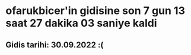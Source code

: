 # ofarukbicer'in gidisine son 7 gun 13 saat 27 dakika 03 saniye kaldi

## Gidis tarihi: 30.09.2022 :(